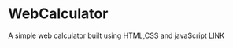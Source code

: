 # WebCalculator
A simple web calculator built using HTML,CSS and javaScript
[LINK](https://humblef0ol.github.io/WebCalculator/)
